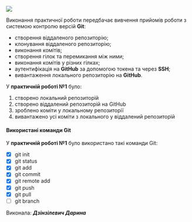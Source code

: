 ![](https://media.ztu.edu.ua/wp-content/uploads/2020/02/Group-6-1-1536x465.png)

Виконання практичної роботи передбачає вивчення прийомів роботи з системою контролю версій __Git__:
* створення віддаленого репозиторію;
* клонування віддаленого репозиторію;
* виконання комітів;
* створення гілок та перемикання між ними;
* виконання комітів у різних гілках;
* аутентифікація на __GitHub__ за допомогою токена та через __SSH__;
* вивантаження локального репозиторію на __GitHub__.

У __практичній роботі №1__ було:
1. створено локальний репозиторій
2. створено віддалений репозиторій на GitHub
3. зроблено коміти у локальному репозиторії
4. вивантажено усі коміти з локального у віддалений репозиторій

#### Використані команди Git
У __практичній роботі №1__ було використано такі команди Git:
- [X] git init
- [X] git status
- [X] git add
- [X] git commit
- [X] git remote add
- [X] git push
- [X] git pull
- [ ] git branch

Виконала: ***Дзінзілевич Дарина***